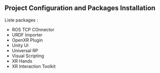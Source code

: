 ## Project Configuration and Packages Installation

Liste packages : 
- ROS TCP COnnector
- URDF Importer
- OpenXR Plugin
- Unity UI
- Universal RP
- Visual Scripting
- XR Hands
- XR Interaction Toolkit
